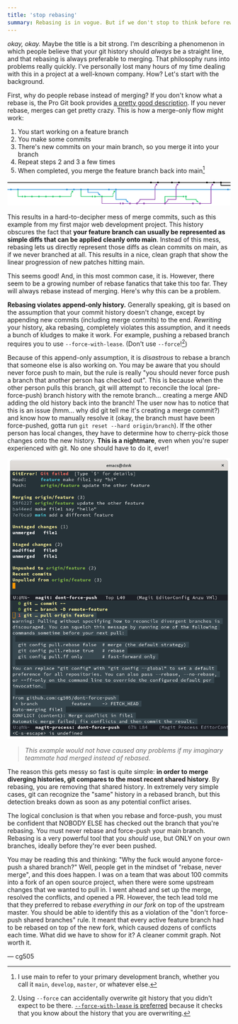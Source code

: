 ```yaml
---
title: 'stop rebasing'
summary: Rebasing is in vogue. But if we don't stop to think before rewriting our history, it will just end up causing us pain in the future.
---
```

_okay, okay._ Maybe the title is a bit strong. I'm describing a phenomenon in which people believe that your git history should _always_ be a straight line, and that rebasing is always preferable to merging. That philosophy runs into problems really quickly. I've personally lost many hours of my time dealing with this in a project at a well-known company. How? Let's start with the background.

First, why do people rebase instead of merging? If you don't know what a rebase is, the Pro Git book provides [a pretty good description](https://git-scm.com/book/en/v2/Git-Branching-Rebasing). If you never rebase, merges can get pretty crazy. This is how a merge-only flow might work:

1. You start working on a feature branch
2. You make some commits
3. There's new commits on your main branch, so you merge it into your branch
4. Repeat steps 2 and 3 a few times
5. When completed, you merge the feature branch back into main[^main]

![network graph for frc461/website-2013](/assets/461merges.png)

This results in a hard-to-decipher mess of merge commits, such as this example from my first major web development project. This history obscures the fact that **your feature branch can usually be represented as simple diffs that can be applied cleanly onto main**. Instead of this mess, rebasing lets us directly represent those diffs as clean commits on main, as if we never branched at all. This results in a nice, clean graph that show the linear progression of new patches hitting main.

This seems good! And, in this most common case, it is. However, there seem to be a growing number of rebase fanatics that take this too far. They will always rebase instead of merging. Here's why this can be a problem.

**Rebasing violates append-only history.** Generally speaking, git is based on the assumption that your commit history doesn't change, except by appending new commits (including merge commits) to the end. _Rewriting_ your history, aka rebasing, completely violates this assumption, and it needs a bunch of kludges to make it work. For example, pushing a rebased branch requires you to use `--force-with-lease`. (Don't use `--force`![^force])

Because of this append-only assumption, it is _disastrous_ to rebase a branch that someone else is also working on. You may be aware that you should never force push to main, but the rule is really "you should never force push a branch that another person has checked out". This is because when the other person pulls this branch, git will attempt to reconcile the local (pre-force-push) branch history with the remote branch... creating a merge AND adding the old history back into the branch! The user now has to notice that this is an issue (hmm... why did git tell me it's creating a merge commit?) and know how to manually resolve it (okay, the branch must have been force-pushed, gotta run `git reset --hard origin/branch`). If the other person has local changes, they have to determine how to cherry-pick those changes onto the new history. **This is a nightmare**, even when you're super experienced with git. No one should have to do it, ever!

![Magit struggling to comprehend a force-pushed feature branch](/assets/brokenpull.png)
> *This example would not have caused any problems if my imaginary teammate had merged instead of rebased.*

The reason this gets messy so fast is quite simple: **in order to merge diverging histories, git compares to the most recent shared history**. By rebasing, you are removing that shared history. In extremely very simple cases, git can recognize the "same" history in a rebased branch, but this detection breaks down as soon as any potential conflict arises.

The logical conclusion is that when you rebase and force-push, you must be confident that NOBODY ELSE has checked out the branch that you're rebasing. You must never rebase and force-push your main branch. Rebasing is a very powerful tool that you _should_ use, but ONLY on your own branches, ideally before they're ever been pushed.

You may be reading this and thinking: "Why the fuck would anyone force-push a shared branch?" Well, people get in the mindset of "rebase, never merge", and this does happen. I was on a team that was about 100 commits into a fork of an open source project, when there were some upstream changes that we wanted to pull in. I went ahead and set up the merge, resolved the conflicts, and opened a PR. However, the tech lead told me that they preferred to rebase *everything in our fork* on top of the upstream master. You should be able to identify this as a violation of the "don't force-push shared branches" rule. It meant that every active feature branch had to be rebased on top of the new fork, which caused dozens of conflicts each time. What did we have to show for it? A cleaner commit graph. Not worth it.

<p class="signoff">&mdash; cg505</p>

[^main]: I use main to refer to your primary development branch, whether you call it `main`, `develop`, `master`, or whatever else.

[^force]: Using `--force` can accidentally overwrite git history that you didn't expect to be there. [`--force-with-lease` is preferred](https://blog.developer.atlassian.com/force-with-lease/) because it checks that you know about the history that you are overwriting.
